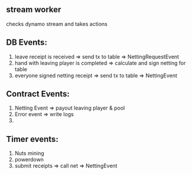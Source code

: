 ## stream worker

checks dynamo stream and takes actions

## DB Events:

1. leave receipt is received => send tx to table => NettingRequestEvent
2. hand with leaving player is completed => calculate and sign netting for table
3. everyone signed netting receipt => send tx to table => NettingEvent

## Contract Events:

1. Netting Event => payout leaving player & pool
2. Error event => write logs
3. 

## Timer events:

1. Nuts mining
2. powerdown 
3. submit receipts => call net => NettingEvent


